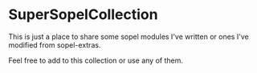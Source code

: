 # SuperSopelCollection

This is just a place to share some sopel modules I've written or ones I've modified from sopel-extras. 

Feel free to add to this collection or use any of them.